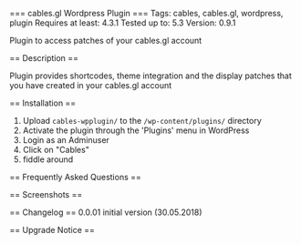 === cables.gl Wordpress Plugin ===
Tags: cables, cables.gl, wordpress, plugin
Requires at least: 4.3.1
Tested up to: 5.3
Version: 0.9.1

Plugin to access patches of your cables.gl account

== Description ==

Plugin provides shortcodes, theme integration and the display patches that you
have created in your cables.gl account

== Installation ==

1. Upload `cables-wpplugin/` to the `/wp-content/plugins/` directory
2. Activate the plugin through the 'Plugins' menu in WordPress
3. Login as an Adminuser
4. Click on "Cables"
5. fiddle around

== Frequently Asked Questions ==

== Screenshots ==

== Changelog ==
0.0.01	initial version (30.05.2018)

== Upgrade Notice ==

